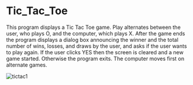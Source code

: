 # Tic_Tac_Toe


This program displays a Tic Tac Toe game.  Play alternates
between the user, who plays O, and the computer, which plays X.
After the game ends the program displays a dialog box announcing the
winner and the total number of wins, losses, and draws by the user, and
asks if the user wants to play again.  If the user clicks YES then the
screen is cleared and a new game started.  Otherwise the program exits.
The computer moves first on alternate games.


![tictac1](https://user-images.githubusercontent.com/68402283/98783377-788c9f80-241f-11eb-9718-2fafb3be660b.PNG)
